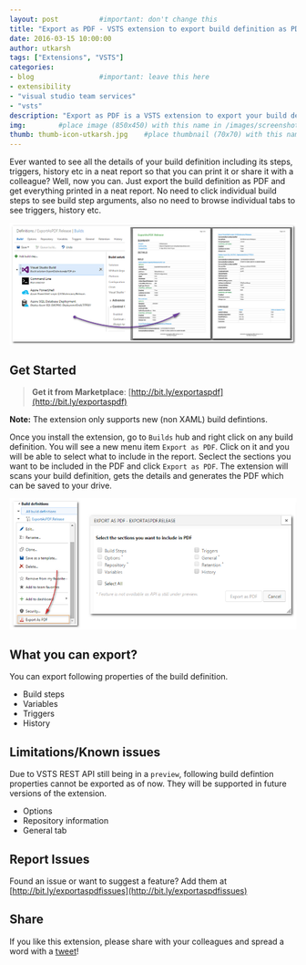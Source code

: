 ```yaml
---
layout: post          #important: don't change this
title: "Export as PDF - VSTS extension to export build definition as PDF"
date: 2016-03-15 10:00:00 
author: utkarsh 
tags: ["Extensions", "VSTS"]
categories:
- blog                #important: leave this here
- extensibility
- "visual studio team services"
- "vsts"
description: "Export as PDF is a VSTS extension to export your build definition as PDF."
img:        #place image (850x450) with this name in /images/screenshots
thumb: thumb-icon-utkarsh.jpg    #place thumbnail (70x70) with this name in /images/screenshots/thumbs/
---
```

Ever wanted to see all the details of your build definition including its steps, triggers, history etc in a neat report so that you can print it or share it with a colleague? Well, now you can. Just export the build definition as PDF and get everything printed in a neat report. No need to click individual build steps to see build step arguments, also no need to browse individual tabs to see triggers, history etc.
<!--more--> 

![Report](/images/screenshots/utkarsh/build2pdf.png)

## Get Started

> **Get it from Marketplace**: [http://bit.ly/exportaspdf](http://bit.ly/exportaspdf)

**Note:** The extension only supports new (non XAML) build defintions.

Once you install the extension, go to `Builds` hub and right click on any build definition. You will see a new menu item `Export as PDF`. Click on it and you will be able to select what to include in the report. Seclect the sections you want to be included in the PDF and click `Export as PDF`. The extension will scans your build definition, gets the details and generates the PDF which can be saved to your drive.

![Menu](/images/screenshots/utkarsh/menu_options.png)

## What you can export?
You can export following properties of the build definition.

- Build steps
- Variables
- Triggers
- History

## Limitations/Known issues
Due to VSTS REST API still being in a `preview`, following build defintion properties cannot be exported as of now. They will be supported in future versions of the extension.

- Options
- Repository information
- General tab

## Report Issues
Found an issue or want to suggest a feature? Add them at [http://bit.ly/exportaspdfissues](http://bit.ly/exportaspdfissues)

## Share
If you like this extension, please share with your colleagues and spread a word with a [tweet](http://twitter.com/home/?status=http%3A%2F%2Fbit.ly%2Fexportaspdf%20-%20Check%20this%20out!%20This%20%23vsts%20%23extension%20by%20%40onlyutkarsh%20exports%20ur%20build%20definition%20into%20a%20nice%20printable%20PDF%20report)!
